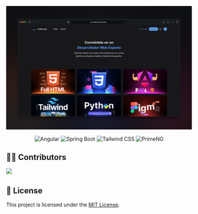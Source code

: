 <div align="center">
  <a href="https://codeloop-dev.vercel.app">
    <img src="./assets/readme.jpg" alt="Preview">
  </a>
  <p></p>
</div>

<div align="center">

![Angular](https://img.shields.io/badge/Angular-0F0F11?style=flat&logo=angular&logoColor=white)
![Spring Boot](https://img.shields.io/badge/Spring%20Boot-6DB33F?style=flat&logo=springboot&logoColor=white)
![Tailwind CSS](https://img.shields.io/badge/Tailwind%20CSS-06B6D4?logo=tailwindcss&logoColor=white&style=flat)
![PrimeNG](https://img.shields.io/badge/PrimeNG-DD0031?style=flat&logo=primefaces&logoColor=white)

</div>

## 🧑‍💻 Contributors

<a href="https://github.com/jaycodev/codeloop/graphs/contributors">
  <img src="https://contrib.rocks/image?repo=jaycodev/codeloop" />
</a>

## 📄 License

This project is licensed under the [MIT License](./LICENSE).
